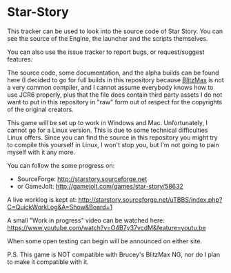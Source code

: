# Star-Story

This tracker can be used to look into the source code of Star Story. You can see the source of the Engine, the launcher and the scripts themselves.

You can also use the issue tracker to report bugs, or request/suggest features.

The source code, some documentation, and the alpha builds can be found here (I decided to go for full builds in this repository because [BlitzMax](http://blitzmax.com) is not a very common compiler, and I cannot assume everybody knows how to use JCR6 properly, plus that the file does contain third party assets I do not want to put in this repository in "raw" form out of respect for the copyrights of the original creators.

This game will be set up to work in Windows and Mac. Unfortunately, I cannot go for a Linux version. This is due to some technical difficulties Linux offers. Since you can find the source in this repository you might try to compile this yourself in Linux, I won't stop you, but I'm not going to pain myself with it any more.

You can follow the some progress on:
- SourceForge: http://starstory.sourceforge.net
- or GameJolt: http://gamejolt.com/games/star-story/58632

A live worklog is kept at: http://starstory.sourceforge.net/uTBBS/index.php?C=QuickWorkLog&A=Show&Board=1

A small "Work in progress" video can be watched here: https://www.youtube.com/watch?v=O4B7y37vcdM&feature=youtu.be

When some open testing can begin will be announced on either site.






P.S. This game is NOT compatible with Brucey's BlitzMax NG, nor do I plan to make it compatible with it.
